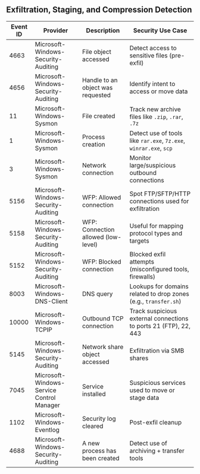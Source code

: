 ## Exfiltration, Staging, and Compression Detection

| Event ID | Provider                              | Description                                                     | Security Use Case                                                     |
|----------|----------------------------------------|------------------------------------------------------------------|------------------------------------------------------------------------|
| 4663     | Microsoft-Windows-Security-Auditing    | File object accessed                                             | Detect access to sensitive files (pre-exfil)                          |
| 4656     | Microsoft-Windows-Security-Auditing    | Handle to an object was requested                                | Identify intent to access or move data                                |
| 11       | Microsoft-Windows-Sysmon               | File created                                                     | Track new archive files like `.zip`, `.rar`, `.7z`                    |
| 1        | Microsoft-Windows-Sysmon               | Process creation                                                 | Detect use of tools like `rar.exe`, `7z.exe`, `winrar.exe`, `scp`     |
| 3        | Microsoft-Windows-Sysmon               | Network connection                                               | Monitor large/suspicious outbound connections                         |
| 5156     | Microsoft-Windows-Security-Auditing    | WFP: Allowed connection                                          | Spot FTP/SFTP/HTTP connections used for exfiltration                  |
| 5158     | Microsoft-Windows-Security-Auditing    | WFP: Connection allowed (low-level)                              | Useful for mapping protocol types and targets                         |
| 5152     | Microsoft-Windows-Security-Auditing    | WFP: Blocked connection                                          | Blocked exfil attempts (misconfigured tools, firewalls)               |
| 8003     | Microsoft-Windows-DNS-Client           | DNS query                                                        | Lookups for domains related to drop zones (e.g., `transfer.sh`)       |
| 10000    | Microsoft-Windows-TCPIP                | Outbound TCP connection                                          | Track suspicious external connections to ports 21 (FTP), 22, 443      |
| 5145     | Microsoft-Windows-Security-Auditing    | Network share object accessed                                    | Exfiltration via SMB shares                                          |
| 7045     | Microsoft-Windows-Service Control Manager | Service installed                                               | Suspicious services used to move or stage data                        |
| 1102     | Microsoft-Windows-Eventlog             | Security log cleared                                             | Post-exfil cleanup                                                    |
| 4688     | Microsoft-Windows-Security-Auditing    | A new process has been created                                   | Detect use of archiving + transfer tools                             |
